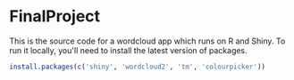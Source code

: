 # FinalProject
This is the source code for a wordcloud app which runs on R and Shiny. 
To run it locally, you'll need to install the latest version of packages.

```r
install.packages(c('shiny', 'wordcloud2', 'tm', 'colourpicker'))
```
